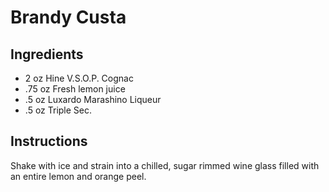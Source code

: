 # Brandy Custa

## Ingredients

 - 2 oz Hine V.S.O.P. Cognac
 - .75 oz Fresh lemon juice
 - .5 oz Luxardo Marashino Liqueur
 - .5 oz Triple Sec.

## Instructions

Shake with ice and strain into a chilled, sugar rimmed wine glass filled with an entire lemon and orange peel.
